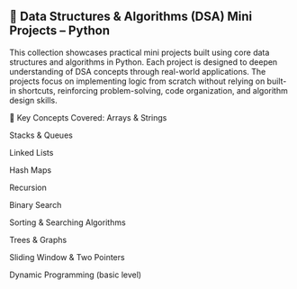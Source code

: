 <h2>🧠 Data Structures & Algorithms (DSA) Mini Projects – Python</h2>

This collection showcases practical mini projects built using core data structures and algorithms in Python. Each project is designed to deepen understanding of DSA concepts through real-world applications. The projects focus on implementing logic from scratch without relying on built-in shortcuts, reinforcing problem-solving, code organization, and algorithm design skills.

🔧 Key Concepts Covered:
Arrays & Strings

Stacks & Queues

Linked Lists

Hash Maps

Recursion

Binary Search

Sorting & Searching Algorithms

Trees & Graphs

Sliding Window & Two Pointers

Dynamic Programming (basic level)
